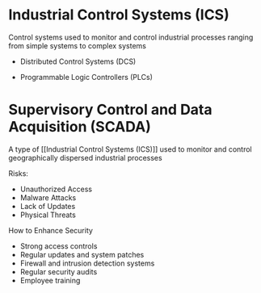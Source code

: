 # Industrial Control Systems (ICS)

Control systems used to monitor and control industrial processes ranging from simple systems to complex systems

- Distributed Control Systems (DCS)

- Programmable Logic Controllers (PLCs)

# Supervisory Control and Data Acquisition (SCADA)

A type of [[Industrial Control Systems (ICS)]] used to monitor and control geographically dispersed industrial processes

Risks: 
- Unauthorized Access
- Malware Attacks
- Lack of Updates
- Physical Threats

How to Enhance Security
- Strong access controls
- Regular updates and system patches
- Firewall and intrusion detection systems
- Regular security audits
- Employee training
